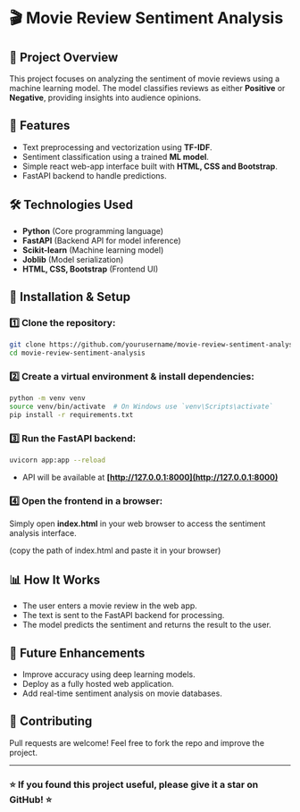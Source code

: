 # 🎬 Movie Review Sentiment Analysis

## 📌 Project Overview

This project focuses on analyzing the sentiment of movie reviews using a machine learning model. The model classifies reviews as either **Positive** or **Negative**, providing insights into audience opinions.

## 🚀 Features

- Text preprocessing and vectorization using **TF-IDF**.
- Sentiment classification using a trained **ML model**.
- Simple react web-app interface built with **HTML, CSS and Bootstrap**.
- FastAPI backend to handle predictions.

## 🛠️ Technologies Used

- **Python** (Core programming language)
- **FastAPI** (Backend API for model inference)
- **Scikit-learn** (Machine learning model)
- **Joblib** (Model serialization)
- **HTML, CSS, Bootstrap** (Frontend UI)

## 🔧 Installation & Setup

### 1️⃣ Clone the repository:

```bash
git clone https://github.com/yourusername/movie-review-sentiment-analysis.git
cd movie-review-sentiment-analysis
```

### 2️⃣ Create a virtual environment & install dependencies:

```bash
python -m venv venv
source venv/bin/activate  # On Windows use `venv\Scripts\activate`
pip install -r requirements.txt
```

### 3️⃣ Run the FastAPI backend:

```bash
uvicorn app:app --reload
```

- API will be available at **[http://127.0.0.1:8000](http://127.0.0.1:8000)**

### 4️⃣ Open the frontend in a browser:

Simply open **index.html** in your web browser to access the sentiment analysis interface.

(copy the path of index.html and paste it in your browser)

## 📊 How It Works

- The user enters a movie review in the web app.
- The text is sent to the FastAPI backend for processing.
- The model predicts the sentiment and returns the result to the user.

## 📌 Future Enhancements

- Improve accuracy using deep learning models.
- Deploy as a fully hosted web application.
- Add real-time sentiment analysis on movie databases.

## 🤝 Contributing

Pull requests are welcome! Feel free to fork the repo and improve the project.

---

### ⭐ If you found this project useful, please give it a star on GitHub! ⭐

